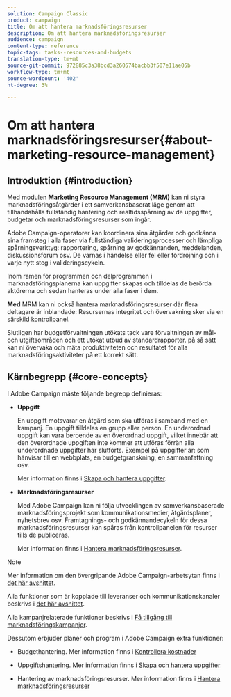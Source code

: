 ```yaml
---
solution: Campaign Classic
product: campaign
title: Om att hantera marknadsföringsresurser
description: Om att hantera marknadsföringsresurser
audience: campaign
content-type: reference
topic-tags: tasks--resources-and-budgets
translation-type: tm+mt
source-git-commit: 972885c3a38bcd3a260574bacbb3f507e11ae05b
workflow-type: tm+mt
source-wordcount: '402'
ht-degree: 3%

---
```



# Om att hantera marknadsföringsresurser{#about-marketing-resource-management}

## Introduktion {#introduction}

Med modulen **Marketing Resource Management (MRM)** kan ni styra marknadsföringsåtgärder i ett samverkansbaserat läge genom att tillhandahålla fullständig hantering och realtidsspårning av de uppgifter, budgetar och marknadsföringsresurser som ingår.

Adobe Campaign-operatorer kan koordinera sina åtgärder och godkänna sina framsteg i alla faser via fullständiga valideringsprocesser och lämpliga spårningsverktyg: rapportering, spårning av godkännanden, meddelanden, diskussionsforum osv. De varnas i händelse eller fel eller fördröjning och i varje nytt steg i valideringscykeln.

Inom ramen för programmen och delprogrammen i marknadsföringsplanerna kan uppgifter skapas och tilldelas de berörda aktörerna och sedan hanteras under alla faser i dem.

**Med** MRM kan ni också hantera marknadsföringsresurser där flera deltagare är inblandade: Resursernas integritet och övervakning sker via en särskild kontrollpanel.

Slutligen har budgetförvaltningen utökats tack vare förvaltningen av mål- och utgiftsområden och ett utökat utbud av standardrapporter. på så sätt kan ni övervaka och mäta produktiviteten och resultatet för alla marknadsföringsaktiviteter på ett korrekt sätt.

## Kärnbegrepp {#core-concepts}

I Adobe Campaign måste följande begrepp definieras:

* **Uppgift**

   En uppgift motsvarar en åtgärd som ska utföras i samband med en kampanj. En uppgift tilldelas en grupp eller person. En underordnad uppgift kan vara beroende av en överordnad uppgift, vilket innebär att den överordnade uppgiften inte kommer att utföras förrän alla underordnade uppgifter har slutförts. Exempel på uppgifter är: som hänvisar till en webbplats, en budgetgranskning, en sammanfattning osv.

   Mer information finns i [Skapa och hantera uppgifter](../../campaign/using/creating-and-managing-tasks.md).

* **Marknadsföringsresurser**

   Med Adobe Campaign kan ni följa utvecklingen av samverkansbaserade marknadsföringsprojekt som kommunikationsmedier, åtgärdsplaner, nyhetsbrev osv. Framtagnings- och godkännandecykeln för dessa marknadsföringsresurser kan spåras från kontrollpanelen för resurser tills de publiceras.

   Mer information finns i [Hantera marknadsföringsresurser](../../campaign/using/managing-marketing-resources.md).

>[!NOTE]
>
>Mer information om den övergripande Adobe Campaign-arbetsytan finns i [det här avsnittet](../../platform/using/adobe-campaign-workspace.md).
>  
>Alla funktioner som är kopplade till leveranser och kommunikationskanaler beskrivs i [det här avsnittet](../../delivery/using/steps-about-delivery-creation-steps.md).
>
>Alla kampanjrelaterade funktioner beskrivs i [Få tillgång till marknadsföringskampanjer](../../campaign/using/accessing-marketing-campaigns.md).

Dessutom erbjuder planer och program i Adobe Campaign extra funktioner:

* Budgethantering. Mer information finns i [Kontrollera kostnader](../../campaign/using/controlling-costs.md)

* Uppgiftshantering. Mer information finns i [Skapa och hantera uppgifter](../../campaign/using/creating-and-managing-tasks.md)

* Hantering av marknadsföringsresurser. Mer information finns i [Hantera marknadsföringsresurser](../../campaign/using/managing-marketing-resources.md)


